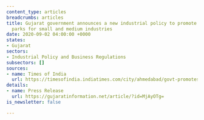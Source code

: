 ```yaml
---
content_type: articles
breadcrumbs: articles
title: Gujarat government announces a new industrial policy to promote industrial
  parks for small and medium industries
date: 2020-09-02 04:00:00 +0000
states:
- Gujarat
sectors:
- Industrial Policy and Business Regulations
subsectors: []
sources:
- name: Times of India
  url: https://timesofindia.indiatimes.com/city/ahmedabad/govt-promotes-industrial-parks-with-incentive-push/articleshow/77813578.cms
details:
- name: Press Release
  url: https://gujaratinformation.net/article/?id=MjAyOTg=
is_newsletter: false

---
```

